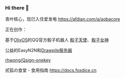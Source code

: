### Hi there 👋

青叶核心，现已入住爱发电 https://afdian.com/a/aobacore

正在创作：

基于[OlivOS](https://github.com/OlivOS-Team/OlivOS)的QQ官方骰子机器人 [骰子天使](https://qun.qq.com/qunpro/robot/qunshare?robot_appid=102072875&robot_uin=3889000778)、[骰子女神](https://qun.qq.com/qunpro/robot/qunshare?robot_appid=102053535&robot_uin=2854213381)

公益的EasyN2N和[Drawpile服务器](https://drawpile.net/communities/foxdice/)

[rhwong/Qsign-onekey](https://github.com/rhwong/qsign-onekey)

贰狐の食堂 - 食用指南 https://docs.foxdice.cn
